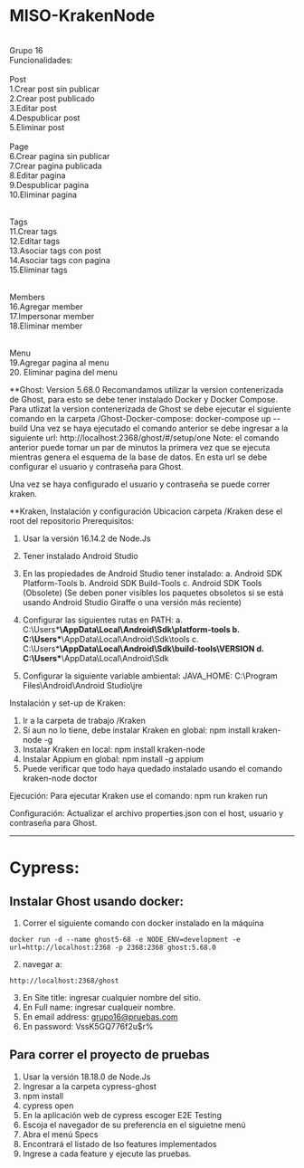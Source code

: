# MISO-KrakenNode
<br>
Grupo 16
<br>
Funcionalidades:
<br>
<br>
Post
<br>
1.Crear post sin publicar
<br>
2.Crear post publicado
<br>
3.Editar post
<br>
4.Despublicar post
<br>
5.Eliminar post
<br>
<br>
Page
<br>
6.Crear pagina sin publicar
<br>
7.Crear pagina publicada
<br>
8.Editar pagina
<br>
9.Despublicar pagina
<br>
10.Eliminar pagina
<br>
<br>

Tags
<br>
11.Crear tags
<br>
12.Editar tags
<br>
13.Asociar tags con post
<br>
14.Asociar tags con pagina
<br>
15.Eliminar tags
<br>
<br>

Members
<br>
16.Agregar member
<br>
17.Impersonar member
<br>
18.Eliminar member
<br>
<br>

Menu
<br>
19.Agregar pagina al menu
<br>
20. Eliminar pagina del menu
<br>


**Ghost:
Version 5.68.0
Recomandamos utilizar la version contenerizada de Ghost, para esto se debe tener instalado Docker y Docker Compose.
Para utlizat la version contenerizada de Ghost se debe ejecutar el siguiente comando en la carpeta /Ghost-Docker-compose: docker-compose up --build
Una vez se haya ejecutado el comando anterior se debe ingresar a la siguiente url: http://localhost:2368/ghost/#/setup/one
Note: el comando anterior puede tomar un par de minutos la primera vez que se ejecuta mientras genera el esquema de la base de datos. En esta url se debe configurar el usuario y contraseña para Ghost.

Una vez se haya configurado el usuario y contraseña se puede correr kraken.



**Kraken, Instalación y configuración
Ubicacion carpeta /Kraken dese el root del repositorio
Prerequisitos: 
1. Usar la versión 16.14.2 de Node.Js 
2. Tener instalado Android Studio
3. En las propiedades de Android Studio tener instalado:
	a. Android SDK Platform-Tools
	b. Android SDK Build-Tools
	c. Android SDK Tools (Obsolete) (Se deben poner visibles los paquetes obsoletos si se está usando Android Studio Giraffe o una versión más reciente)

4. Configurar las siguientes rutas en PATH: 
	a. C:\Users\***\AppData\Local\Android\Sdk\platform-tools
	b. C:\Users\***\AppData\Local\Android\Sdk\tools
	c. C:\Users\***\AppData\Local\Android\Sdk\build-tools\VERSION
	d. C:\Users\***\AppData\Local\Android\Sdk

5. Configurar la siguiente variable ambiental:
	JAVA_HOME: C:\Program Files\Android\Android Studio\jre

Instalación y set-up de Kraken: 
1. Ir a la carpeta de trabajo /Kraken
2. Sí aun no lo tiene, debe instalar Kraken en global: npm install kraken-node -g
3. Instalar Kraken en local: npm install kraken-node
4. Instalar Appium en global: npm install -g appium
5. Puede verificar que todo haya quedado instalado usando el comando kraken-node doctor

Ejecución: 
Para ejecutar Kraken use el comando: npm run kraken run

Configuración:
Actualizar el archivo properties.json con el host, usuario y contraseña para Ghost.


-------

# Cypress:

## Instalar Ghost usando docker:
  
1. Correr el siguiente comando con docker instalado en la máquina
```
docker run -d --name ghost5-68 -e NODE_ENV=development -e url=http://localhost:2368 -p 2368:2368 ghost:5.68.0
```
2. navegar a:
```
http://localhost:2368/ghost
```
3. En Site title: ingresar cualquier nombre del sitio.
4. En Full name: ingresar cualqueir nombre.
5. En email address: grupo16@pruebas.com
6. En password: VssK5GQ776f2u$r%

## Para correr el proyecto de pruebas
1. Usar la versión 18.18.0 de Node.Js 
2. Ingresar a la carpeta cypress-ghost
3. npm install
4. cypress open
5. En la aplicación web de cypress escoger E2E Testing
6. Escoja el navegador de su preferencia en el siguietne menú
7. Abra el menú Specs
8. Encontrará el listado de lso features implementados
9. Ingrese a cada feature y ejecute las pruebas.
